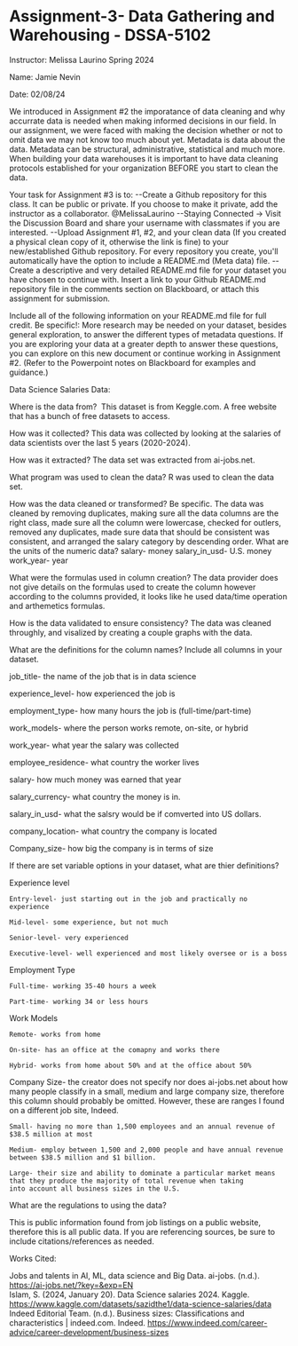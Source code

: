 # Assignment-3- Data Gathering and Warehousing - DSSA-5102


Instructor: Melissa Laurino
Spring 2024

Name: Jamie Nevin

Date: 02/08/24

We introduced in Assignment #2 the imporatance of data cleaning and why accurrate data is needed when making informed decisions in our field. In our assignment, we were faced with making the decision whether or not to omit data we may not know too much about yet.
Metadata is data about the data. Metadata can be structural, administrative, statistical and much more.
When building your data warehouses it is important to have data cleaning protocols established for your organization BEFORE you start to clean the data.

Your task for Assignment #3 is to:
--Create a Github repository for this class. It can be public or private. If you choose to make it private, add the instructor as a collaborator. @MelissaLaurino
--Staying Connected -> Visit the Discussion Board and share your username with classmates if you are interested.
--Upload Assignment #1, #2, and your clean data (If you created a physical clean copy of it, otherwise the link is fine) to your new/established Github repository. For every repository you create, you'll automatically have the option to include a README.md (Meta data) file.
--Create a descriptive and very detailed README.md file for your dataset you have chosen to continue with. Insert a link to your Github README.md repository file in the comments section on Blackboard, or attach this assignment for submission.

Include all of the following information on your README.md file for full credit. Be specific!:
More research may be needed on your dataset, besides general exploration, to answer the different types of metadata questions. If you are exploring your data at a greater depth to answer these questions, you can explore on this new document or continue working in Assignment #2.
(Refer to the Powerpoint notes on Blackboard for examples and guidance.)

Data Science Salaries Data:

Where is the data from? ​
This dataset is from Keggle.com. A free website that has a bunch of free datasets to access. 

How was it collected?​
This data was collected by looking at the salaries of data scientists over the last 5 years (2020-2024). 

How was it extracted?​
The data set was extracted from ai-jobs.net. 

What program was used to clean the data?​
R was used to clean the data set. 

How was the data cleaned or transformed? Be specific.​
The data was cleaned by removing duplicates, making sure all the data columns are the right class, made sure all the column were lowercase, checked for outlers, removed any duplicates, made sure data that should be consistent was consistent, and arranged the salary category by descending order. 
What are the units of the numeric data?​
salary- money
salary_in_usd- U.S. money
work_year- year

What were the formulas used in column creation?​
The data provider does not give details on the formulas used to create the column however according to the columns provided, it looks like he used data/time operation and arthemetics formulas. 

How is the data validated to ensure consistency?​
The data was cleaned throughly, and visalized by creating a couple graphs with the data. 

What are the definitions for the column names? Include all columns in your dataset.​


job_title- the name of the job that is in data science

experience_level- how experienced the job is 

employment_type- how many hours the job is (full-time/part-time)

work_models- where the person works remote, on-site, or hybrid

work_year- what year the salary was collected

employee_residence- what country the worker lives

salary- how much money was earned that year

salary_currency- what country the money is in.

salary_in_usd- what the salsry would be if comverted into US dollars.

company_location- what country the company is located

Company_size- how big the company is in terms of size 

If there are set variable options in your dataset, what are thier definitions? ​

Experience level
   
    Entry-level- just starting out in the job and practically no experience
    
    Mid-level- some experience, but not much
    
    Senior-level- very experienced
    
    Executive-level- well experienced and most likely oversee or is a boss

Employment Type
    
    Full-time- working 35-40 hours a week
   
    Part-time- working 34 or less hours

Work Models

    Remote- works from home
    
    On-site- has an office at the comapny and works there
    
    Hybrid- works from home about 50% and at the office about 50%

Company Size- the creator does not specify nor does ai-jobs.net about how many people classify in a small, medium and large company size, therefore this column should probably be omitted. However, these are ranges I found on a different job site, Indeed. 

    
    Small- having no more than 1,500 employees and an annual revenue of $38.5 million at most
    
    Medium- employ between 1,500 and 2,000 people and have annual revenue between $38.5 million and $1 billion.
    
    Large- their size and ability to dominate a particular market means that they produce the majority of total revenue when taking
    into account all business sizes in the U.S.
    
What are the regulations to using the data? 

This is public information found from job listings on a public website, therefore this is all public data. 
If you are referencing sources, be sure to include citations/references as needed.


Works Cited:

Jobs and talents in AI, ML, data science and Big Data. ai-jobs. (n.d.). https://ai-jobs.net/?key=&exp=EN   
Islam, S. (2024, January 20). Data Science salaries 2024. Kaggle. https://www.kaggle.com/datasets/sazidthe1/data-science-salaries/data 
Indeed Editorial Team. (n.d.). Business sizes: Classifications and characteristics | indeed.com. Indeed. https://www.indeed.com/career-advice/career-development/business-sizes 
